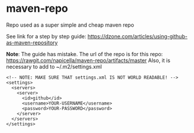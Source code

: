 # maven-repo
Repo used as a super simple and cheap maven repo

See link for a step by step guide: https://dzone.com/articles/using-github-as-maven-repository

__Note__: 
The guide has mistake. The url of the repo is for this repo: https://rawgit.com/napicella/maven-repo/artifacts/master
Also, it is necessary to add to ~/.m2/settings.xml

```
<!-- NOTE: MAKE SURE THAT settings.xml IS NOT WORLD READABLE! -->
<settings>
  <servers>
    <server>
      <id>github</id>
      <username>YOUR-USERNAME</username>
      <password>YOUR-PASSWORD</password>
    </server>
  </servers>
</settings>
```

